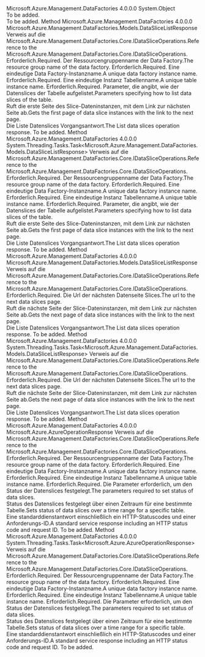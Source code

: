 <Type Name="DataSliceOperationsExtensions" FullName="Microsoft.Azure.Management.DataFactories.DataSliceOperationsExtensions">
  <TypeSignature Language="C#" Value="public static class DataSliceOperationsExtensions" />
  <TypeSignature Language="ILAsm" Value=".class public auto ansi abstract sealed beforefieldinit DataSliceOperationsExtensions extends System.Object" />
  <TypeSignature Language="DocId" Value="T:Microsoft.Azure.Management.DataFactories.DataSliceOperationsExtensions" />
  <TypeSignature Language="VB.NET" Value="Public Module DataSliceOperationsExtensions" />
  <TypeSignature Language="F#" Value="type DataSliceOperationsExtensions = class" />
  <AssemblyInfo>
    <AssemblyName>Microsoft.Azure.Management.DataFactories</AssemblyName>
    <AssemblyVersion>4.0.0.0</AssemblyVersion>
  </AssemblyInfo>
  <Base>
    <BaseTypeName>System.Object</BaseTypeName>
  </Base>
  <Interfaces />
  <Docs>
    <summary>To be added.</summary>
    <remarks>To be added.</remarks>
  </Docs>
  <Members>
    <Member MemberName="List">
      <MemberSignature Language="C#" Value="public static Microsoft.Azure.Management.DataFactories.Models.DataSliceListResponse List (this Microsoft.Azure.Management.DataFactories.IDataSliceOperations operations, string resourceGroupName, string dataFactoryName, string tableName, Microsoft.Azure.Management.DataFactories.Models.DataSliceListParameters parameters);" />
      <MemberSignature Language="ILAsm" Value=".method public static hidebysig class Microsoft.Azure.Management.DataFactories.Models.DataSliceListResponse List(class Microsoft.Azure.Management.DataFactories.IDataSliceOperations operations, string resourceGroupName, string dataFactoryName, string tableName, class Microsoft.Azure.Management.DataFactories.Models.DataSliceListParameters parameters) cil managed" />
      <MemberSignature Language="DocId" Value="M:Microsoft.Azure.Management.DataFactories.DataSliceOperationsExtensions.List(Microsoft.Azure.Management.DataFactories.IDataSliceOperations,System.String,System.String,System.String,Microsoft.Azure.Management.DataFactories.Models.DataSliceListParameters)" />
      <MemberSignature Language="VB.NET" Value="&lt;Extension()&gt;&#xA;Public Function List (operations As IDataSliceOperations, resourceGroupName As String, dataFactoryName As String, tableName As String, parameters As DataSliceListParameters) As DataSliceListResponse" />
      <MemberSignature Language="F#" Value="static member List : Microsoft.Azure.Management.DataFactories.IDataSliceOperations * string * string * string * Microsoft.Azure.Management.DataFactories.Models.DataSliceListParameters -&gt; Microsoft.Azure.Management.DataFactories.Models.DataSliceListResponse" Usage="Microsoft.Azure.Management.DataFactories.DataSliceOperationsExtensions.List (operations, resourceGroupName, dataFactoryName, tableName, parameters)" />
      <MemberType>Method</MemberType>
      <AssemblyInfo>
        <AssemblyName>Microsoft.Azure.Management.DataFactories</AssemblyName>
        <AssemblyVersion>4.0.0.0</AssemblyVersion>
      </AssemblyInfo>
      <ReturnValue>
        <ReturnType>Microsoft.Azure.Management.DataFactories.Models.DataSliceListResponse</ReturnType>
      </ReturnValue>
      <Parameters>
        <Parameter Name="operations" Type="Microsoft.Azure.Management.DataFactories.IDataSliceOperations" RefType="this" />
        <Parameter Name="resourceGroupName" Type="System.String" />
        <Parameter Name="dataFactoryName" Type="System.String" />
        <Parameter Name="tableName" Type="System.String" />
        <Parameter Name="parameters" Type="Microsoft.Azure.Management.DataFactories.Models.DataSliceListParameters" />
      </Parameters>
      <Docs>
        <param name="operations">
            <span data-ttu-id="f17d5-101">Verweis auf die Microsoft.Azure.Management.DataFactories.Core.IDataSliceOperations.</span><span class="sxs-lookup"><span data-stu-id="f17d5-101">Reference to the Microsoft.Azure.Management.DataFactories.Core.IDataSliceOperations.</span></span>
            </param>
        <param name="resourceGroupName">
            <span data-ttu-id="f17d5-102">Erforderlich.</span><span class="sxs-lookup"><span data-stu-id="f17d5-102">Required.</span></span> <span data-ttu-id="f17d5-103">Der Ressourcengruppenname der Data Factory.</span><span class="sxs-lookup"><span data-stu-id="f17d5-103">The resource group name of the data factory.</span></span>
            </param>
        <param name="dataFactoryName">
            <span data-ttu-id="f17d5-104">Erforderlich.</span><span class="sxs-lookup"><span data-stu-id="f17d5-104">Required.</span></span> <span data-ttu-id="f17d5-105">Eine eindeutige Data Factory-Instanzname.</span><span class="sxs-lookup"><span data-stu-id="f17d5-105">A unique data factory instance name.</span></span>
            </param>
        <param name="tableName">
            <span data-ttu-id="f17d5-106">Erforderlich.</span><span class="sxs-lookup"><span data-stu-id="f17d5-106">Required.</span></span> <span data-ttu-id="f17d5-107">Eine eindeutige Instanz Tabellenname.</span><span class="sxs-lookup"><span data-stu-id="f17d5-107">A unique table instance name.</span></span>
            </param>
        <param name="parameters">
            <span data-ttu-id="f17d5-108">Erforderlich.</span><span class="sxs-lookup"><span data-stu-id="f17d5-108">Required.</span></span> <span data-ttu-id="f17d5-109">Parameter, die angibt, wie der Datenslices der Tabelle aufgelistet.</span><span class="sxs-lookup"><span data-stu-id="f17d5-109">Parameters specifying how to list data slices of the table.</span></span>
            </param>
        <summary>
            <span data-ttu-id="f17d5-110">Ruft die erste Seite des Slice-Dateninstanzen, mit dem Link zur nächsten Seite ab.</span><span class="sxs-lookup"><span data-stu-id="f17d5-110">Gets the first page of data slice instances with the link to the next page.</span></span>
            </summary>
        <returns>
            <span data-ttu-id="f17d5-111">Die Liste Datenslices Vorgangsantwort.</span><span class="sxs-lookup"><span data-stu-id="f17d5-111">The List data slices operation response.</span></span>
            </returns>
        <remarks>To be added.</remarks>
      </Docs>
    </Member>
    <Member MemberName="ListAsync">
      <MemberSignature Language="C#" Value="public static System.Threading.Tasks.Task&lt;Microsoft.Azure.Management.DataFactories.Models.DataSliceListResponse&gt; ListAsync (this Microsoft.Azure.Management.DataFactories.IDataSliceOperations operations, string resourceGroupName, string dataFactoryName, string tableName, Microsoft.Azure.Management.DataFactories.Models.DataSliceListParameters parameters);" />
      <MemberSignature Language="ILAsm" Value=".method public static hidebysig class System.Threading.Tasks.Task`1&lt;class Microsoft.Azure.Management.DataFactories.Models.DataSliceListResponse&gt; ListAsync(class Microsoft.Azure.Management.DataFactories.IDataSliceOperations operations, string resourceGroupName, string dataFactoryName, string tableName, class Microsoft.Azure.Management.DataFactories.Models.DataSliceListParameters parameters) cil managed" />
      <MemberSignature Language="DocId" Value="M:Microsoft.Azure.Management.DataFactories.DataSliceOperationsExtensions.ListAsync(Microsoft.Azure.Management.DataFactories.IDataSliceOperations,System.String,System.String,System.String,Microsoft.Azure.Management.DataFactories.Models.DataSliceListParameters)" />
      <MemberSignature Language="VB.NET" Value="&lt;Extension()&gt;&#xA;Public Function ListAsync (operations As IDataSliceOperations, resourceGroupName As String, dataFactoryName As String, tableName As String, parameters As DataSliceListParameters) As Task(Of DataSliceListResponse)" />
      <MemberSignature Language="F#" Value="static member ListAsync : Microsoft.Azure.Management.DataFactories.IDataSliceOperations * string * string * string * Microsoft.Azure.Management.DataFactories.Models.DataSliceListParameters -&gt; System.Threading.Tasks.Task&lt;Microsoft.Azure.Management.DataFactories.Models.DataSliceListResponse&gt;" Usage="Microsoft.Azure.Management.DataFactories.DataSliceOperationsExtensions.ListAsync (operations, resourceGroupName, dataFactoryName, tableName, parameters)" />
      <MemberType>Method</MemberType>
      <AssemblyInfo>
        <AssemblyName>Microsoft.Azure.Management.DataFactories</AssemblyName>
        <AssemblyVersion>4.0.0.0</AssemblyVersion>
      </AssemblyInfo>
      <ReturnValue>
        <ReturnType>System.Threading.Tasks.Task&lt;Microsoft.Azure.Management.DataFactories.Models.DataSliceListResponse&gt;</ReturnType>
      </ReturnValue>
      <Parameters>
        <Parameter Name="operations" Type="Microsoft.Azure.Management.DataFactories.IDataSliceOperations" RefType="this" />
        <Parameter Name="resourceGroupName" Type="System.String" />
        <Parameter Name="dataFactoryName" Type="System.String" />
        <Parameter Name="tableName" Type="System.String" />
        <Parameter Name="parameters" Type="Microsoft.Azure.Management.DataFactories.Models.DataSliceListParameters" />
      </Parameters>
      <Docs>
        <param name="operations">
            <span data-ttu-id="f17d5-112">Verweis auf die Microsoft.Azure.Management.DataFactories.Core.IDataSliceOperations.</span><span class="sxs-lookup"><span data-stu-id="f17d5-112">Reference to the Microsoft.Azure.Management.DataFactories.Core.IDataSliceOperations.</span></span>
            </param>
        <param name="resourceGroupName">
            <span data-ttu-id="f17d5-113">Erforderlich.</span><span class="sxs-lookup"><span data-stu-id="f17d5-113">Required.</span></span> <span data-ttu-id="f17d5-114">Der Ressourcengruppenname der Data Factory.</span><span class="sxs-lookup"><span data-stu-id="f17d5-114">The resource group name of the data factory.</span></span>
            </param>
        <param name="dataFactoryName">
            <span data-ttu-id="f17d5-115">Erforderlich.</span><span class="sxs-lookup"><span data-stu-id="f17d5-115">Required.</span></span> <span data-ttu-id="f17d5-116">Eine eindeutige Data Factory-Instanzname.</span><span class="sxs-lookup"><span data-stu-id="f17d5-116">A unique data factory instance name.</span></span>
            </param>
        <param name="tableName">
            <span data-ttu-id="f17d5-117">Erforderlich.</span><span class="sxs-lookup"><span data-stu-id="f17d5-117">Required.</span></span> <span data-ttu-id="f17d5-118">Eine eindeutige Instanz Tabellenname.</span><span class="sxs-lookup"><span data-stu-id="f17d5-118">A unique table instance name.</span></span>
            </param>
        <param name="parameters">
            <span data-ttu-id="f17d5-119">Erforderlich.</span><span class="sxs-lookup"><span data-stu-id="f17d5-119">Required.</span></span> <span data-ttu-id="f17d5-120">Parameter, die angibt, wie der Datenslices der Tabelle aufgelistet.</span><span class="sxs-lookup"><span data-stu-id="f17d5-120">Parameters specifying how to list data slices of the table.</span></span>
            </param>
        <summary>
            <span data-ttu-id="f17d5-121">Ruft die erste Seite des Slice-Dateninstanzen, mit dem Link zur nächsten Seite ab.</span><span class="sxs-lookup"><span data-stu-id="f17d5-121">Gets the first page of data slice instances with the link to the next page.</span></span>
            </summary>
        <returns>
            <span data-ttu-id="f17d5-122">Die Liste Datenslices Vorgangsantwort.</span><span class="sxs-lookup"><span data-stu-id="f17d5-122">The List data slices operation response.</span></span>
            </returns>
        <remarks>To be added.</remarks>
      </Docs>
    </Member>
    <Member MemberName="ListNext">
      <MemberSignature Language="C#" Value="public static Microsoft.Azure.Management.DataFactories.Models.DataSliceListResponse ListNext (this Microsoft.Azure.Management.DataFactories.IDataSliceOperations operations, string nextLink);" />
      <MemberSignature Language="ILAsm" Value=".method public static hidebysig class Microsoft.Azure.Management.DataFactories.Models.DataSliceListResponse ListNext(class Microsoft.Azure.Management.DataFactories.IDataSliceOperations operations, string nextLink) cil managed" />
      <MemberSignature Language="DocId" Value="M:Microsoft.Azure.Management.DataFactories.DataSliceOperationsExtensions.ListNext(Microsoft.Azure.Management.DataFactories.IDataSliceOperations,System.String)" />
      <MemberSignature Language="VB.NET" Value="&lt;Extension()&gt;&#xA;Public Function ListNext (operations As IDataSliceOperations, nextLink As String) As DataSliceListResponse" />
      <MemberSignature Language="F#" Value="static member ListNext : Microsoft.Azure.Management.DataFactories.IDataSliceOperations * string -&gt; Microsoft.Azure.Management.DataFactories.Models.DataSliceListResponse" Usage="Microsoft.Azure.Management.DataFactories.DataSliceOperationsExtensions.ListNext (operations, nextLink)" />
      <MemberType>Method</MemberType>
      <AssemblyInfo>
        <AssemblyName>Microsoft.Azure.Management.DataFactories</AssemblyName>
        <AssemblyVersion>4.0.0.0</AssemblyVersion>
      </AssemblyInfo>
      <ReturnValue>
        <ReturnType>Microsoft.Azure.Management.DataFactories.Models.DataSliceListResponse</ReturnType>
      </ReturnValue>
      <Parameters>
        <Parameter Name="operations" Type="Microsoft.Azure.Management.DataFactories.IDataSliceOperations" RefType="this" />
        <Parameter Name="nextLink" Type="System.String" />
      </Parameters>
      <Docs>
        <param name="operations">
            <span data-ttu-id="f17d5-123">Verweis auf die Microsoft.Azure.Management.DataFactories.Core.IDataSliceOperations.</span><span class="sxs-lookup"><span data-stu-id="f17d5-123">Reference to the Microsoft.Azure.Management.DataFactories.Core.IDataSliceOperations.</span></span>
            </param>
        <param name="nextLink">
            <span data-ttu-id="f17d5-124">Erforderlich.</span><span class="sxs-lookup"><span data-stu-id="f17d5-124">Required.</span></span> <span data-ttu-id="f17d5-125">Die Url der nächsten Datenseite Slices.</span><span class="sxs-lookup"><span data-stu-id="f17d5-125">The url to the next data slices page.</span></span>
            </param>
        <summary>
            <span data-ttu-id="f17d5-126">Ruft die nächste Seite der Slice-Dateninstanzen, mit dem Link zur nächsten Seite ab.</span><span class="sxs-lookup"><span data-stu-id="f17d5-126">Gets the next page of data slice instances with the link to the next page.</span></span>
            </summary>
        <returns>
            <span data-ttu-id="f17d5-127">Die Liste Datenslices Vorgangsantwort.</span><span class="sxs-lookup"><span data-stu-id="f17d5-127">The List data slices operation response.</span></span>
            </returns>
        <remarks>To be added.</remarks>
      </Docs>
    </Member>
    <Member MemberName="ListNextAsync">
      <MemberSignature Language="C#" Value="public static System.Threading.Tasks.Task&lt;Microsoft.Azure.Management.DataFactories.Models.DataSliceListResponse&gt; ListNextAsync (this Microsoft.Azure.Management.DataFactories.IDataSliceOperations operations, string nextLink);" />
      <MemberSignature Language="ILAsm" Value=".method public static hidebysig class System.Threading.Tasks.Task`1&lt;class Microsoft.Azure.Management.DataFactories.Models.DataSliceListResponse&gt; ListNextAsync(class Microsoft.Azure.Management.DataFactories.IDataSliceOperations operations, string nextLink) cil managed" />
      <MemberSignature Language="DocId" Value="M:Microsoft.Azure.Management.DataFactories.DataSliceOperationsExtensions.ListNextAsync(Microsoft.Azure.Management.DataFactories.IDataSliceOperations,System.String)" />
      <MemberSignature Language="VB.NET" Value="&lt;Extension()&gt;&#xA;Public Function ListNextAsync (operations As IDataSliceOperations, nextLink As String) As Task(Of DataSliceListResponse)" />
      <MemberSignature Language="F#" Value="static member ListNextAsync : Microsoft.Azure.Management.DataFactories.IDataSliceOperations * string -&gt; System.Threading.Tasks.Task&lt;Microsoft.Azure.Management.DataFactories.Models.DataSliceListResponse&gt;" Usage="Microsoft.Azure.Management.DataFactories.DataSliceOperationsExtensions.ListNextAsync (operations, nextLink)" />
      <MemberType>Method</MemberType>
      <AssemblyInfo>
        <AssemblyName>Microsoft.Azure.Management.DataFactories</AssemblyName>
        <AssemblyVersion>4.0.0.0</AssemblyVersion>
      </AssemblyInfo>
      <ReturnValue>
        <ReturnType>System.Threading.Tasks.Task&lt;Microsoft.Azure.Management.DataFactories.Models.DataSliceListResponse&gt;</ReturnType>
      </ReturnValue>
      <Parameters>
        <Parameter Name="operations" Type="Microsoft.Azure.Management.DataFactories.IDataSliceOperations" RefType="this" />
        <Parameter Name="nextLink" Type="System.String" />
      </Parameters>
      <Docs>
        <param name="operations">
            <span data-ttu-id="f17d5-128">Verweis auf die Microsoft.Azure.Management.DataFactories.Core.IDataSliceOperations.</span><span class="sxs-lookup"><span data-stu-id="f17d5-128">Reference to the Microsoft.Azure.Management.DataFactories.Core.IDataSliceOperations.</span></span>
            </param>
        <param name="nextLink">
            <span data-ttu-id="f17d5-129">Erforderlich.</span><span class="sxs-lookup"><span data-stu-id="f17d5-129">Required.</span></span> <span data-ttu-id="f17d5-130">Die Url der nächsten Datenseite Slices.</span><span class="sxs-lookup"><span data-stu-id="f17d5-130">The url to the next data slices page.</span></span>
            </param>
        <summary>
            <span data-ttu-id="f17d5-131">Ruft die nächste Seite der Slice-Dateninstanzen, mit dem Link zur nächsten Seite ab.</span><span class="sxs-lookup"><span data-stu-id="f17d5-131">Gets the next page of data slice instances with the link to the next page.</span></span>
            </summary>
        <returns>
            <span data-ttu-id="f17d5-132">Die Liste Datenslices Vorgangsantwort.</span><span class="sxs-lookup"><span data-stu-id="f17d5-132">The List data slices operation response.</span></span>
            </returns>
        <remarks>To be added.</remarks>
      </Docs>
    </Member>
    <Member MemberName="SetStatus">
      <MemberSignature Language="C#" Value="public static Microsoft.Azure.AzureOperationResponse SetStatus (this Microsoft.Azure.Management.DataFactories.IDataSliceOperations operations, string resourceGroupName, string dataFactoryName, string tableName, Microsoft.Azure.Management.DataFactories.Models.DataSliceSetStatusParameters parameters);" />
      <MemberSignature Language="ILAsm" Value=".method public static hidebysig class Microsoft.Azure.AzureOperationResponse SetStatus(class Microsoft.Azure.Management.DataFactories.IDataSliceOperations operations, string resourceGroupName, string dataFactoryName, string tableName, class Microsoft.Azure.Management.DataFactories.Models.DataSliceSetStatusParameters parameters) cil managed" />
      <MemberSignature Language="DocId" Value="M:Microsoft.Azure.Management.DataFactories.DataSliceOperationsExtensions.SetStatus(Microsoft.Azure.Management.DataFactories.IDataSliceOperations,System.String,System.String,System.String,Microsoft.Azure.Management.DataFactories.Models.DataSliceSetStatusParameters)" />
      <MemberSignature Language="VB.NET" Value="&lt;Extension()&gt;&#xA;Public Function SetStatus (operations As IDataSliceOperations, resourceGroupName As String, dataFactoryName As String, tableName As String, parameters As DataSliceSetStatusParameters) As AzureOperationResponse" />
      <MemberSignature Language="F#" Value="static member SetStatus : Microsoft.Azure.Management.DataFactories.IDataSliceOperations * string * string * string * Microsoft.Azure.Management.DataFactories.Models.DataSliceSetStatusParameters -&gt; Microsoft.Azure.AzureOperationResponse" Usage="Microsoft.Azure.Management.DataFactories.DataSliceOperationsExtensions.SetStatus (operations, resourceGroupName, dataFactoryName, tableName, parameters)" />
      <MemberType>Method</MemberType>
      <AssemblyInfo>
        <AssemblyName>Microsoft.Azure.Management.DataFactories</AssemblyName>
        <AssemblyVersion>4.0.0.0</AssemblyVersion>
      </AssemblyInfo>
      <ReturnValue>
        <ReturnType>Microsoft.Azure.AzureOperationResponse</ReturnType>
      </ReturnValue>
      <Parameters>
        <Parameter Name="operations" Type="Microsoft.Azure.Management.DataFactories.IDataSliceOperations" RefType="this" />
        <Parameter Name="resourceGroupName" Type="System.String" />
        <Parameter Name="dataFactoryName" Type="System.String" />
        <Parameter Name="tableName" Type="System.String" />
        <Parameter Name="parameters" Type="Microsoft.Azure.Management.DataFactories.Models.DataSliceSetStatusParameters" />
      </Parameters>
      <Docs>
        <param name="operations">
            <span data-ttu-id="f17d5-133">Verweis auf die Microsoft.Azure.Management.DataFactories.Core.IDataSliceOperations.</span><span class="sxs-lookup"><span data-stu-id="f17d5-133">Reference to the Microsoft.Azure.Management.DataFactories.Core.IDataSliceOperations.</span></span>
            </param>
        <param name="resourceGroupName">
            <span data-ttu-id="f17d5-134">Erforderlich.</span><span class="sxs-lookup"><span data-stu-id="f17d5-134">Required.</span></span> <span data-ttu-id="f17d5-135">Der Ressourcengruppenname der Data Factory.</span><span class="sxs-lookup"><span data-stu-id="f17d5-135">The resource group name of the data factory.</span></span>
            </param>
        <param name="dataFactoryName">
            <span data-ttu-id="f17d5-136">Erforderlich.</span><span class="sxs-lookup"><span data-stu-id="f17d5-136">Required.</span></span> <span data-ttu-id="f17d5-137">Eine eindeutige Data Factory-Instanzname.</span><span class="sxs-lookup"><span data-stu-id="f17d5-137">A unique data factory instance name.</span></span>
            </param>
        <param name="tableName">
            <span data-ttu-id="f17d5-138">Erforderlich.</span><span class="sxs-lookup"><span data-stu-id="f17d5-138">Required.</span></span> <span data-ttu-id="f17d5-139">Eine eindeutige Instanz Tabellenname.</span><span class="sxs-lookup"><span data-stu-id="f17d5-139">A unique table instance name.</span></span>
            </param>
        <param name="parameters">
            <span data-ttu-id="f17d5-140">Erforderlich.</span><span class="sxs-lookup"><span data-stu-id="f17d5-140">Required.</span></span> <span data-ttu-id="f17d5-141">Die Parameter erforderlich, um den Status der Datenslices festgelegt.</span><span class="sxs-lookup"><span data-stu-id="f17d5-141">The parameters required to set status of data slices.</span></span>
            </param>
        <summary>
            <span data-ttu-id="f17d5-142">Status des Datenslices festgelegt über einen Zeitraum für eine bestimmte Tabelle.</span><span class="sxs-lookup"><span data-stu-id="f17d5-142">Sets status of data slices over a time range for a specific table.</span></span>
            </summary>
        <returns>
            <span data-ttu-id="f17d5-143">Eine standarddienstantwort einschließlich ein HTTP-Statuscodes und einer Anforderungs-ID.</span><span class="sxs-lookup"><span data-stu-id="f17d5-143">A standard service response including an HTTP status code and request ID.</span></span>
            </returns>
        <remarks>To be added.</remarks>
      </Docs>
    </Member>
    <Member MemberName="SetStatusAsync">
      <MemberSignature Language="C#" Value="public static System.Threading.Tasks.Task&lt;Microsoft.Azure.AzureOperationResponse&gt; SetStatusAsync (this Microsoft.Azure.Management.DataFactories.IDataSliceOperations operations, string resourceGroupName, string dataFactoryName, string tableName, Microsoft.Azure.Management.DataFactories.Models.DataSliceSetStatusParameters parameters);" />
      <MemberSignature Language="ILAsm" Value=".method public static hidebysig class System.Threading.Tasks.Task`1&lt;class Microsoft.Azure.AzureOperationResponse&gt; SetStatusAsync(class Microsoft.Azure.Management.DataFactories.IDataSliceOperations operations, string resourceGroupName, string dataFactoryName, string tableName, class Microsoft.Azure.Management.DataFactories.Models.DataSliceSetStatusParameters parameters) cil managed" />
      <MemberSignature Language="DocId" Value="M:Microsoft.Azure.Management.DataFactories.DataSliceOperationsExtensions.SetStatusAsync(Microsoft.Azure.Management.DataFactories.IDataSliceOperations,System.String,System.String,System.String,Microsoft.Azure.Management.DataFactories.Models.DataSliceSetStatusParameters)" />
      <MemberSignature Language="VB.NET" Value="&lt;Extension()&gt;&#xA;Public Function SetStatusAsync (operations As IDataSliceOperations, resourceGroupName As String, dataFactoryName As String, tableName As String, parameters As DataSliceSetStatusParameters) As Task(Of AzureOperationResponse)" />
      <MemberSignature Language="F#" Value="static member SetStatusAsync : Microsoft.Azure.Management.DataFactories.IDataSliceOperations * string * string * string * Microsoft.Azure.Management.DataFactories.Models.DataSliceSetStatusParameters -&gt; System.Threading.Tasks.Task&lt;Microsoft.Azure.AzureOperationResponse&gt;" Usage="Microsoft.Azure.Management.DataFactories.DataSliceOperationsExtensions.SetStatusAsync (operations, resourceGroupName, dataFactoryName, tableName, parameters)" />
      <MemberType>Method</MemberType>
      <AssemblyInfo>
        <AssemblyName>Microsoft.Azure.Management.DataFactories</AssemblyName>
        <AssemblyVersion>4.0.0.0</AssemblyVersion>
      </AssemblyInfo>
      <ReturnValue>
        <ReturnType>System.Threading.Tasks.Task&lt;Microsoft.Azure.AzureOperationResponse&gt;</ReturnType>
      </ReturnValue>
      <Parameters>
        <Parameter Name="operations" Type="Microsoft.Azure.Management.DataFactories.IDataSliceOperations" RefType="this" />
        <Parameter Name="resourceGroupName" Type="System.String" />
        <Parameter Name="dataFactoryName" Type="System.String" />
        <Parameter Name="tableName" Type="System.String" />
        <Parameter Name="parameters" Type="Microsoft.Azure.Management.DataFactories.Models.DataSliceSetStatusParameters" />
      </Parameters>
      <Docs>
        <param name="operations">
            <span data-ttu-id="f17d5-144">Verweis auf die Microsoft.Azure.Management.DataFactories.Core.IDataSliceOperations.</span><span class="sxs-lookup"><span data-stu-id="f17d5-144">Reference to the Microsoft.Azure.Management.DataFactories.Core.IDataSliceOperations.</span></span>
            </param>
        <param name="resourceGroupName">
            <span data-ttu-id="f17d5-145">Erforderlich.</span><span class="sxs-lookup"><span data-stu-id="f17d5-145">Required.</span></span> <span data-ttu-id="f17d5-146">Der Ressourcengruppenname der Data Factory.</span><span class="sxs-lookup"><span data-stu-id="f17d5-146">The resource group name of the data factory.</span></span>
            </param>
        <param name="dataFactoryName">
            <span data-ttu-id="f17d5-147">Erforderlich.</span><span class="sxs-lookup"><span data-stu-id="f17d5-147">Required.</span></span> <span data-ttu-id="f17d5-148">Eine eindeutige Data Factory-Instanzname.</span><span class="sxs-lookup"><span data-stu-id="f17d5-148">A unique data factory instance name.</span></span>
            </param>
        <param name="tableName">
            <span data-ttu-id="f17d5-149">Erforderlich.</span><span class="sxs-lookup"><span data-stu-id="f17d5-149">Required.</span></span> <span data-ttu-id="f17d5-150">Eine eindeutige Instanz Tabellenname.</span><span class="sxs-lookup"><span data-stu-id="f17d5-150">A unique table instance name.</span></span>
            </param>
        <param name="parameters">
            <span data-ttu-id="f17d5-151">Erforderlich.</span><span class="sxs-lookup"><span data-stu-id="f17d5-151">Required.</span></span> <span data-ttu-id="f17d5-152">Die Parameter erforderlich, um den Status der Datenslices festgelegt.</span><span class="sxs-lookup"><span data-stu-id="f17d5-152">The parameters required to set status of data slices.</span></span>
            </param>
        <summary>
            <span data-ttu-id="f17d5-153">Status des Datenslices festgelegt über einen Zeitraum für eine bestimmte Tabelle.</span><span class="sxs-lookup"><span data-stu-id="f17d5-153">Sets status of data slices over a time range for a specific table.</span></span>
            </summary>
        <returns>
            <span data-ttu-id="f17d5-154">Eine standarddienstantwort einschließlich ein HTTP-Statuscodes und einer Anforderungs-ID.</span><span class="sxs-lookup"><span data-stu-id="f17d5-154">A standard service response including an HTTP status code and request ID.</span></span>
            </returns>
        <remarks>To be added.</remarks>
      </Docs>
    </Member>
  </Members>
</Type>